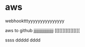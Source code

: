 # aws
webhooktttyyyyyyyyyyyyyyy

aws to github
jjjjjjjjjjjjjjjjjjj
[[[[[[[[[[[[[[[[


ssss
ddddd
dddd
